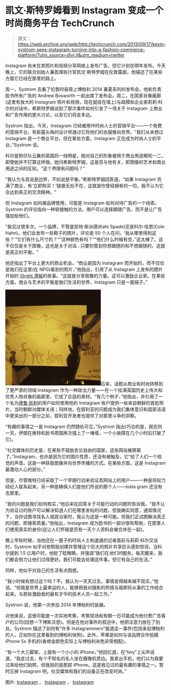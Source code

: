 # 凯文·斯特罗姆看到 Instagram 变成一个时尚商务平台 TechCrunch

> 原文：<https://web.archive.org/web/http://techcrunch.com/2013/09/17/kevin-systrom-sees-instagram-turning-into-a-fashion-commerce-platform/?utm_source=dlvr.it&utm_medium=twitter>

Instagram 尚未在其照片和视频分享网络上发布广告，但它计划在明年发布。今天晚上，它的联合创始人兼首席执行官凯文·斯特罗姆在伦敦露面，他描述了在某些方面它已经在那里的路上。

周一，Systrom 去看了伦敦时装周上博柏利 2014 春夏系列的发布会，他和负责脸书所有广告的 Andrew Bosworth 一起出席了发布会。周二，在国家肖像画廊(这里有放大的 Instagram 照片和视频，现在就挂在墙上)与超模和企业家莉莉·科尔的对话中，希斯特罗姆谈到了那次事件如何引发了一场关于 Instagram 上商业和广告作用的更大讨论，以及它们将走多远。

Systrom 指出，今天，Instagram 已经被用作时尚人士的营销平台——一个免费的营销平台，有崭露头角的设计师通过它将他们的衣服推向世界。“我们从未想过 Instagram 是一个商业平台，但在某些方面，Instagram 正在成为时尚人士的平台，”Systrom 说。

科尔是狗仔队云集的英国的一线明星，她对自己的形象被用于商业用途略知一二，即使她并不打算这样做。她问希斯特罗姆，这是否与他有关，即图像的艺术和商业用途之间的区别。“这个界限有问题吗？”

“我认为与其说是边界，不如说是平衡，”希斯特罗姆回答道。“如果 Instagram 充满了商业，有‘立即购买！’链接无处不在，这就是你曾经拥有的一切，我不认为它会达到真正的交流精神。"

但 Instagram 如何被品牌使用，可能是 Instagram 如何对待广告的一个线索。Systrom 的评论指向一种软接触的方法，用户可以选择跟随广告，而不是让广告强加给他们。

“我见过很多次，一个品牌，不管是凯特·斯派德(Kate Spade)还是科尔·哈恩(Cole Hahn)，他们会发布一些鞋子的图片，评论是 50 个人在问，‘我从哪里得到这些？’“它们有什么尺寸的？”“这种颜色有吗？”“他们什么时候有空，”这太棒了。这不仅仅是关于图像，这也是关于对话…只要你策划你想跟随的和不想跟随的，这就是真正的平衡。"

他还指出了平台上更大的商业机会。“商业是因为 Instagram 而开始的，而不仅仅是我们在这里(在 NPG)看到的照片，”他指出，引用了从 Instagram 上发布的图片开始的 [Strght 滑板](https://web.archive.org/web/20230128124543/http://strght.com/)的故事。“这就是分享图像的力量。这可以激励企业家。在某些方面，商业与艺术的平衡是我们生活的世界，Instagram 只是一面镜子。”

![Syrian_developer](img/7bc9fcaf8d26561d87b544b1c0f70f0f.png)后来，话题从商业和时尚转移到了更严肃的领域:Instagram 作为一种政治力量——在一个挂满英国历史上伟大和优秀人物肖像的画廊里，它成了合适的素材。“有几个例子，”他指出，并引用了一个名为[德鲁·凯利](https://web.archive.org/web/20230128124543/http://instagram.com/drewkelly)的用户如何使用他的 Instagram 账户提供一些来自朝鲜的首批照片，当时朝鲜对媒体关闭；同样地，在叙利亚的问题成为我们集体意识和国家话语中更突出的一部分之前，叙利亚开发者也提供了对那里斗争的洞察。

“有趣的事情之一是 Instagram 仍然随处可见，”Systrom 指出(巧合的是，就在同一天，伊朗在推特和脸书周围再次撞上了一堵墙，一个小故障在几个小时后打破了它)。

“社交媒体的历史是，在某些不鼓励言论自由的国家，这些网站被屏蔽了。”Instagram，也许是因为它的图片性质，还没有被触及，它“给了人们一个视觉的声音。这是一种获取图像并向世界传播的方式。在某些方面，这是 Instagram 最激动人心的部分。”

但是，尽管推特已经采取了一个早期行动来验证其网站上的用户——一种是将权力经纪人联系起来，另一种是确保人们是他们所说的那个人——insta gram 还没有去那里。

“我的问题是我们如何核实，”他后来在回答关于可能行动的问题时告诉我。“我不认为验证过的账户可以解决知道人们在哪里发帖的问题，但我确实同意，通常情况下，当你试图寻找名人或政治家时，我认为这是一种可能。但我们正试图解决真正的问题，即搜索质量。”他指出，Instagram 成为脸书的一部分很有帮助，在那里人们使用真实的身份(这让人们怀疑是否有一天个人资料会被合并在一起)。

晚上早些时候，当他还在一屋子的时尚人士和邋遢的记者面前与莉莉·科尔交谈时，Systrom 似乎对他帮助创建并管理这个巨大的照片共享巨头感到惊讶。当科尔提到 1.5 亿用户时，他眨了眨眼睛，并强调“我们在*他们的*服务。每天醒来，我们都会努力让他们过得更好。我们可能会处理这件事，但它有自己的生活。”

同样，他似乎对自己的生活有点困惑。

“我小时候有想过这个吗？不。我认为一天天过去，事情变得越来越不现实，”他说。“但我是世界上最幸运的人，能够把我对摄影的热情与我即将从事的工作结合起来，与那些激励我的最有才华的技术人员一起工作。”

Systrom 说，他第一次参加 2014 年博柏利时装展。

对他来说，这很可能是一次实地考察，考察现场和有朝一日可能成为他付费广告客户的公司(回想一下博斯沃思)。但是在他对事件的叙述中，他把注意力放在了别处。Systrom 描述了如何有“许多 Instagrammers”报道这一事件(包括来自博柏利的人，正如你在这里看到的博柏利快照)。此外，苹果是如何与该品牌合作拍摄 iPhone 5s 手机的(香槟金颜色实际上与博柏利米色非常相配)。

“有一个大三脚架，上面有一个小小的 iPhone，”他回忆道，在“tiny”上尖声说道。“我走过去，有个不知名的名人坐在摄像机旁边。我拿出手机，他们以为我要过来给他们拍照，但我拍的是那部 iPhone。这是我见过的最有趣的事情之一。暂时忘掉 Instagram 吧。社交媒体和我们的设备正在改变时尚。”

图片: [Instagram](https://web.archive.org/web/20230128124543/http://instagram.com/p/eXzPtllO9l/) ， [Instagram](https://web.archive.org/web/20230128124543/http://instagram.com/p/b_UIeKPaYf/) ， [Instagram](https://web.archive.org/web/20230128124543/http://instagram.com/p/eUnSVxxJIP/)